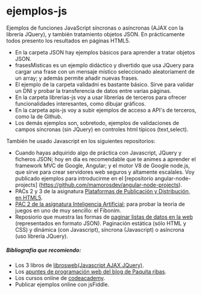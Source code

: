 # ejemplos-js
Ejemplos de funciones JavaScript síncronas o asíncronas (AJAX con la librería JQuery), y también tratamiento objetos JSON. En prácticamente todos presento los resultados en páginas HTML5. 

* En la carpeta JSON hay ejemplos básicos para aprender a tratar objetos JSON.
* frasesMisticas es un ejemplo didáctico y divertido que usa JQuery para cargar una frase con un mensaje místico seleccionado aleatoriament de un array; y además permite añadir nuevas frases.
* El ejemplo de la carpeta validadni es bastante básico. Sirve para validar un DNI y probar la transferencia de datos entre varias páginas.
* En la carpeta librerias-js voy a usar librerías de terceros para ofrecer funcionalidades interesantes, como dibujar gráficos.
* En la carpeta apis-js voy a subir ejemplos de acceso a API's de terceros, como la de Github.
* Los demás ejemplos son, sobretodo, ejemplos de validaciones de campos síncronas (sin JQuery) en controles html típicos (text,select).

También he usado Javascript en los siguientes repositorios:
* Cuando hayas adquirido algo de práctica con Javascript, JQuery y ficheros JSON; hoy en día es recomendable que te animes a aprender el framework MVC de Google, Angular; y el motor V8 de Google node.js, que sirve para crear servidores web seguros y altamente escalales. Voy publicado ejemplos para introducirme en el [repositorio angular-node-projects] (https://github.com/mamorosdev/angular-node-projects).
* PACs 2 y 3 de la asignatura [Plataformas de Publicación y Distribución, en HTML5](https://github.com/mamorosdev/master-enginf-uoc/tree/master/plat-pub-dist).
* [PAC 2 de la asignatura Inteligencia Artificial](https://github.com/mamorosdev/master-enginf-uoc/tree/master/ia-pac2-sol); para probar la teoria de juegos en uno de muy sencillo: el Fibonim.
* Reposiorio que muestra las formas de [paginar listas de datos en la web](https://github.com/mamorosdev/paginacionweb) (representados en formato JSON). Paginación estática (sólo HTML y CSS) y dinámica (con Javascript), síncrona (Javascript) o asíncrona (uso librería JQuery).

##### Bibliografia que recomiendo:
* Los 3 libros de [librosweb(Javascript,AJAX,JQuery)](http://librosweb.es/).
* Los [apuntes de programación web del blog de Paquita ribas](http://racovermell.com/).
* Los cursos online de [codeacademy](http://www.codecademy.com/).
* Publicar ejemplos online con jsFiddle.
